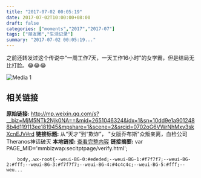 ```yaml
---
title: "2017-07-02 00:05:19"
date: 2017-07-02T10:00:00+08:00
draft: false
categories: ["moments","2017","2017-07"]
tags: ["朋友圈","生活记录"]
summary: "2017-07-02 00:05:19..."
---
```


之前还转发过这个传说中“一周工作7天，一天工作16小时”的女学霸，但是结局无比打脸。😂😂😂

![Media 1](/Moments/photos/2017-07-02/201707020005190.jpg)

## 相关链接

**原始链接:** http://mp.weixin.qq.com/s?__biz=MjM5NTk2Njk0NA==&mid=2651046324&idx=1&sn=10dd9e1a9012488b4d119113ee181945&mpshare=1&scene=2&srcid=0702oG6VWrNhMxv3skXcnEJV#rd
**链接标题:** 从“天才”到“欺诈”， "女版乔布斯"众叛亲离，血检公司Theranos神话破灭
**本地链接:** [查看完整内容](/link_content/2017/07/2017-07-02/link_content/)
**链接摘要:** var PAGE_MID='mmbizwap:secitptpage/verify.html';

        
        body,.wx-root{--weui-BG-0:#ededed;--weui-BG-1:#f7f7f7;--weui-BG-2:#fff;--weui-BG-3:#f7f7f7;--weui-BG-4:#4c4c4c;--weui-BG-5:#fff;--weu...

